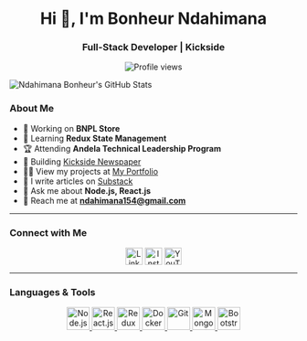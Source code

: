 <h1 align="center">Hi 👋, I'm Bonheur Ndahimana</h1>
<h3 align="center">Full-Stack Developer | Kickside</h3>

<p align="center">
  <img src="https://komarev.com/ghpvc/?username=ndahimana154&label=Profile%20views&color=0e75b6&style=flat" alt="Profile views" />
</p>
<img src="https://github-readme-stats.vercel.app/api?username=ndahimana154&show_icons=true&theme=radical" alt="Ndahimana Bonheur's GitHub Stats" />

### About Me

- 🔭 Working on **BNPL Store**
- 🌱 Learning **Redux State Management**
- 🏆 Attending **Andela Technical Leadership Program**
- 📰 Building [Kickside Newspaper](https://kickside.rw/clients/)
- 👨‍💻 View my projects at [My Portfolio](https://ndahimana154.vercel.app)
- 📝 I write articles on [Substack](https://ndahimana154.substack.com)
- 💬 Ask me about **Node.js, React.js**
- 📧 Reach me at **ndahimana154@gmail.com**

---

### Connect with Me

<p align="center">
  <a href="https://linkedin.com/in/ndahimana154" target="blank"><img align="center" src="https://cdn-icons-png.flaticon.com/512/174/174857.png" alt="LinkedIn" height="30" width="30" /></a>
  <a href="https://instagram.com/ndahimanabonheur" target="blank"><img align="center" src="https://cdn-icons-png.flaticon.com/512/174/174855.png" alt="Instagram" height="30" width="30" /></a>
  <a href="https://www.youtube.com/c/ndahimana bonheur" target="blank"><img align="center" src="https://cdn-icons-png.flaticon.com/512/174/174883.png" alt="YouTube" height="30" width="30" /></a>
</p>

---

### Languages & Tools

<p align="center">
  <a href="https://nodejs.org" target="_blank" rel="noreferrer">
    <img src="https://cdn.iconscout.com/icon/free/png-64/nodejs-2-1174936.png" alt="Node.js" width="40" height="40"/>
  </a>
  <a href="https://reactjs.org" target="_blank" rel="noreferrer">
    <img src="https://cdn.iconscout.com/icon/free/png-64/react-3-1175109.png" alt="React.js" width="40" height="40"/>
  </a>
  <a href="https://redux.js.org" target="_blank" rel="noreferrer">
    <img src="https://cdn.iconscout.com/icon/free/png-64/redux-283024.png" alt="Redux" width="40" height="40"/>
  </a>
  <a href="https://www.docker.com/" target="_blank" rel="noreferrer">
    <img src="https://cdn.iconscout.com/icon/free/png-64/docker-11-1175228.png" alt="Docker" width="40" height="40"/>
  </a>
  <a href="https://git-scm.com/" target="_blank" rel="noreferrer">
    <img src="https://cdn.iconscout.com/icon/free/png-64/git-18-1175219.png" alt="Git" width="40" height="40"/>
  </a>
  <a href="https://www.mongodb.com/" target="_blank" rel="noreferrer">
    <img src="https://cdn.iconscout.com/icon/free/png-64/mongodb-5-1175140.png" alt="MongoDB" width="40" height="40"/>
  </a>
  <a href="https://getbootstrap.com" target="_blank" rel="noreferrer">
    <img src="https://cdn.iconscout.com/icon/free/png-64/bootstrap-226077.png" alt="Bootstrap" width="40" height="40"/>
  </a>
</p>
